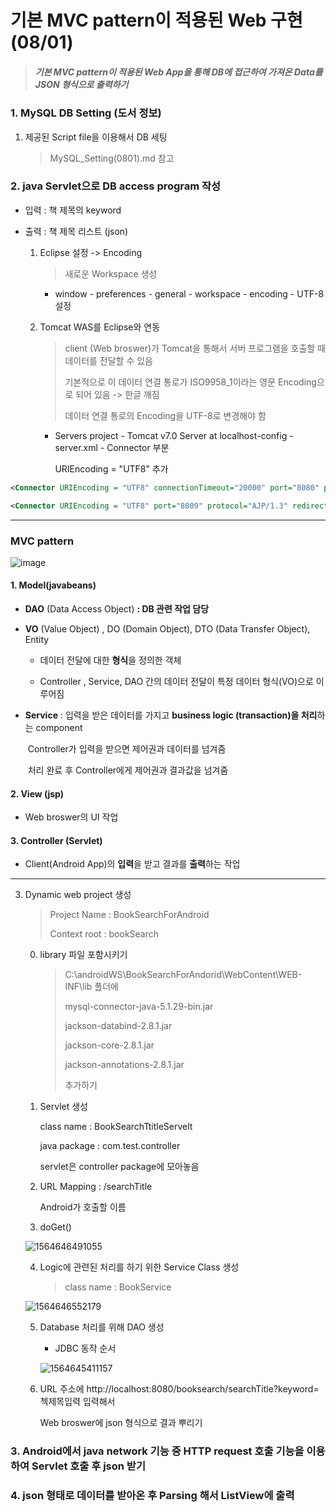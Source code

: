 # 기본 MVC pattern이 적용된 Web 구현 (08/01)

> ##### 기본 MVC pattern이 적용된 Web App을 통해 DB에 접근하여 가져온 Data를 JSON 형식으로 출력하기





### 1. MySQL DB Setting (도서 정보)  

1. 제공된 Script file을 이용해서 DB 세팅

   > MySQL_Setting(0801).md 참고



### 2. java Servlet으로 DB access program 작성

- 입력 : 책 제목의 keyword

- 출력 : 책 제목 리스트 (json)

  

  1. Eclipse 설정 -> Encoding

     > 새로운 Workspace 생성

     - window - preferences - general - workspace - encoding - UTF-8 설정

  2. Tomcat WAS를 Eclipse와 연동

     >  client (Web broswer)가 Tomcat을 통해서 서버 프로그램을 호출할 때 데이터를 전달할 수 있음
     >
     > 기본적으로 이 데이터 연결 통로가 ISO9958_1이라는 영문 Encoding으로 되어 있음 -> 한글 깨짐
     >
     > 데이터 연결 통로의 Encoding을 UTF-8로 변경해야 함

     - Servers project - Tomcat v7.0 Server at localhost-config - server.xml - Connector 부분

       URIEncoding = "UTF8"  추가

``` XML
<Connector URIEncoding = "UTF8" connectionTimeout="20000" port="8080" protocol="HTTP/1.1" redirectPort="8443"/>

<Connector URIEncoding = "UTF8" port="8009" protocol="AJP/1.3" redirectPort="8443"/>
```



------

### MVC pattern

![image](https://user-images.githubusercontent.com/50972986/62817949-37517400-bb7a-11e9-9488-b154a03447d7.png)

#### 1. Model(javabeans) 

- **DAO** (Data Access Object) **: DB 관련 작업 담당**

- **VO** (Value Object) , DO (Domain Object), DTO (Data Transfer Object), Entity 

  - 데이터 전달에 대한 **형식**을 정의한 객체

  - Controller , Service, DAO 간의 데이터 전달이 특정 데이터 형식(VO)으로 이루어짐

- **Service** : 입력을 받은 데이터를 가지고 **business logic (transaction)을 처리**하는 component

  ​				Controller가 입력을 받으면 제어권과 데이터를 넘겨줌

  ​				처리 완료 후 Controller에게 제어권과 결과값을 넘겨줌

#### 2. View (jsp)

- Web broswer의 UI 작업

#### 3. Controller (Servlet)

- Client(Android App)의 **입력**을 받고 결과를 **출력**하는 작업 

------



3. Dynamic web project 생성

   > Project Name : BookSearchForAndroid
   >
   > Context root : bookSearch

    0. library 파일 포함시키기 

       > C:\androidWS\BookSearchForAndorid\WebContent\WEB-INF\lib 폴더에
       >
       > mysql-connector-java-5.1.29-bin.jar
       >
       > jackson-databind-2.8.1.jar
       >
       > jackson-core-2.8.1.jar
       >
       > jackson-annotations-2.8.1.jar
       >
       > 추가하기

   

   1. Servlet 생성 

      class name : BookSearchTtitleServelt

      java package : com.test.controller

      servlet은 controller package에 모아놓음

      

   2. URL Mapping : /searchTitle

      Android가 호출할 이름

      

   3. doGet()

   ![1564646491055](C:\Users\student\AppData\Roaming\Typora\typora-user-images\1564646491055.png)

   

   4. Logic에 관련된 처리를 하기 위한 Service Class 생성

      > class name : BookService

   ![1564646552179](C:\Users\student\AppData\Roaming\Typora\typora-user-images\1564646552179.png)

   5. Database 처리를 위해 DAO 생성

      - JDBC 동작 순서

      ![1564645411157](C:\Users\student\AppData\Roaming\Typora\typora-user-images\1564645411157.png)



   6. URL 주소에 http://localhost:8080/booksearch/searchTitle?keyword=첵제목입력 입력해서 

      Web broswer에 json 형식으로 결과 뿌리기



### 3. Android에서 java network 기능 중 HTTP request 호출 기능을 이용하여 Servlet 호출 후 json 받기



### 4. json 형태로 데이터를 받아온 후 Parsing 해서 ListView에 출력



